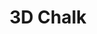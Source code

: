 ---
pid: ws144
title: 3D Chalk
location_transcription: 400 Catherine Street
coordinates: "[-75.150095644625, 39.938138994832]"
zipcode: NJ08520
gen_neighborhood: 
neighborhood: 
outside_phl: Hightstown NJ
age: '10'
age_range: 6-13
instagram: 
image_file_name: ws_144.jpg
proposal_transcription: Make it look like 3D stuff.
topic: 
topic_summary: '0'
type: Image
keywords_other: 3D, Chalk
credit: Maxine
image_labels: 
twitter: 
facebook: 
permalink: "/monuments/ws144/"
layout: item-page
---